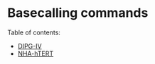 # Basecalling commands

Table of contents:
- [DIPG-IV](DIPG-IV/README.md)
- [NHA-hTERT](NHA-hTERT/README.md)